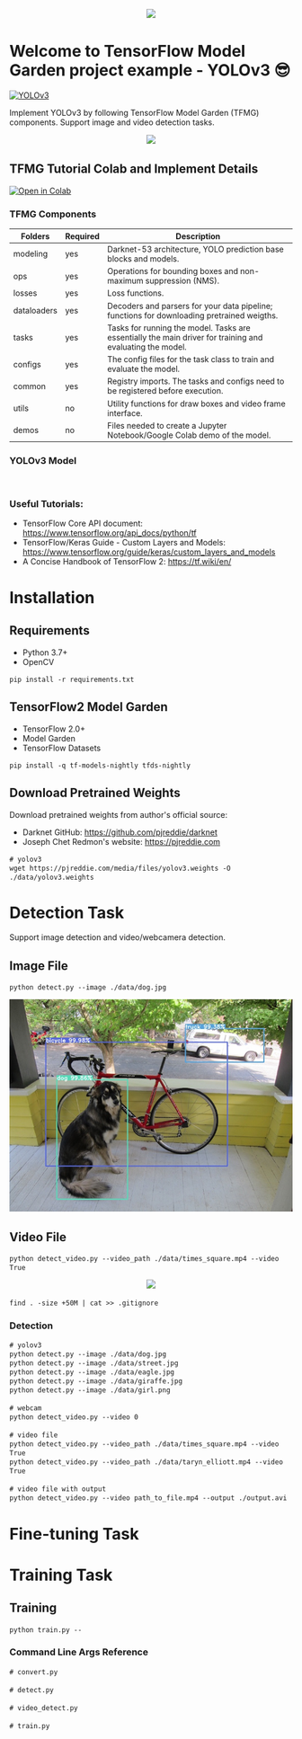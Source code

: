 <p align="center">
    <img src="https://raw.githubusercontent.com/tf-models/readthedocs/main/official/projects/yolo3/assets/project_logo.png">
</p>

# Welcome to TensorFlow Model Garden project example - YOLOv3 :sunglasses:

[![YOLOv3](http://img.shields.io/badge/Paper-arXiv.1804.02767-B3181B?logo=arXiv)](https://arxiv.org/abs/1804.02767)


Implement YOLOv3 by following TensorFlow Model Garden (TFMG) components. Support image and video detection tasks. 

<p align="center">
    <img src="https://raw.githubusercontent.com/tf-models/readthedocs/main/official/projects/yolo3/assets/video_times_square.gif">
</p>

## TFMG Tutorial Colab and Implement Details
<a href="https://githubtocolab.com/tf-models/readthedocs/blob/main/TFMG_Project_Tutorial_(v6).ipynb" target="_parent"><img src="https://colab.research.google.com/assets/colab-badge.svg" alt="Open in Colab"/></a>

### TFMG Components

| Folders      | Required | Description             |
|-------------|----------|-------------------------------------------|
| modeling | yes      | Darknet-53 architecture, YOLO prediction base blocks and models.     |
| ops      | yes      | Operations for bounding boxes and non-maximum suppression (NMS).    |
| losses      | yes      | Loss functions.    |
| dataloaders | yes      | Decoders and parsers for your data pipeline; functions for downloading pretrained weigths.     |
| tasks       | yes      | Tasks for running the model. Tasks are essentially the main driver for training and evaluating the model.     |
| configs     | yes      | The  config  files for the task class to train and evaluate the model.      |
| common      | yes      | Registry imports. The tasks and configs need to be registered before execution.     |
| utils       | no       | Utility functions for draw boxes and video frame interface. |
| demos       | no       | Files needed to create a Jupyter Notebook/Google Colab demo of the model. |

### YOLOv3 Model

![]()

### Useful Tutorials:

- TensorFlow Core API document: https://www.tensorflow.org/api_docs/python/tf
- TensorFlow/Keras Guide - Custom Layers and Models: https://www.tensorflow.org/guide/keras/custom_layers_and_models
- A Concise Handbook of TensorFlow 2: https://tf.wiki/en/


# Installation

## Requirements

- Python 3.7+
- OpenCV 

```
pip install -r requirements.txt
```

## TensorFlow2 Model Garden 

- TensorFlow 2.0+
- Model Garden
- TensorFlow Datasets


```
pip install -q tf-models-nightly tfds-nightly
```

## Download Pretrained Weights

Download pretrained weights from author's official source: 

- Darknet GitHub: https://github.com/pjreddie/darknet
- Joseph Chet Redmon's website: https://pjreddie.com

```
# yolov3
wget https://pjreddie.com/media/files/yolov3.weights -O ./data/yolov3.weights
```


# Detection Task

Support image detection and video/webcamera detection. 

## Image File

```
python detect.py --image ./data/dog.jpg 
```

<p align="center">
    <img src="outputs/output_dog.jpg">
</p>

## Video File 

```
python detect_video.py --video_path ./data/times_square.mp4 --video True
```

<p align="center">
    <img src="https://raw.githubusercontent.com/tf-models/readthedocs/main/official/projects/yolo3/assets/video_times_square.gif">
</p>


```
find . -size +50M | cat >> .gitignore
```

### Detection

```
# yolov3
python detect.py --image ./data/dog.jpg  
python detect.py --image ./data/street.jpg  
python detect.py --image ./data/eagle.jpg  
python detect.py --image ./data/giraffe.jpg 
python detect.py --image ./data/girl.png

# webcam
python detect_video.py --video 0

# video file
python detect_video.py --video_path ./data/times_square.mp4 --video True
python detect_video.py --video_path ./data/taryn_elliott.mp4 --video True

# video file with output
python detect_video.py --video path_to_file.mp4 --output ./output.avi
```

# Fine-tuning Task



# Training Task
## Training

```
python train.py --
```

### Command Line Args Reference

```
# convert.py

# detect.py

# video_detect.py

# train.py


```
